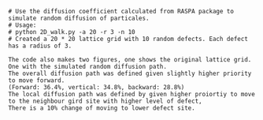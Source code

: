     # Use the diffusion coefficient calculated from RASPA package to simulate random diffusion of particales. 
    # Usage:
    # python 2D_walk.py -a 20 -r 3 -n 10
    # Created a 20 * 20 lattice grid with 10 random defects. Each defect has a radius of 3. 

    The code also makes two figures, one shows the original lattice grid. One with the simulated random diffusion path. 
    The overall diffusion path was defined given slightly higher priority to move forward. 
    (Forward: 36.4%, vertical: 34.8%, backward: 28.8%)
    The local diffusion path was defined by given higher proiortiy to move to the neighbour gird site with higher level of defect,
    There is a 10% change of moving to lower defect site. 
